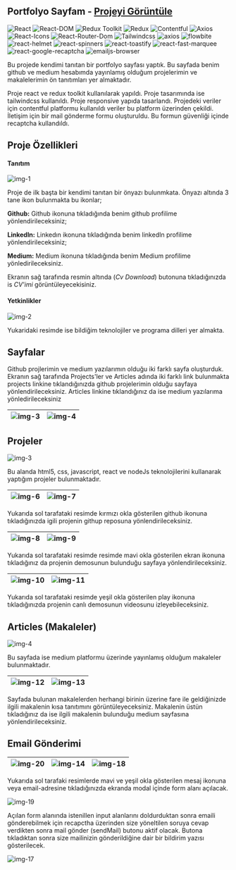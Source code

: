 ## Portfolyo Sayfam - [Projeyi Görüntüle](https://my-portfolio-project-two-sigma.vercel.app/)

![React](https://img.shields.io/badge/React-18.2.0-blue)
![React-DOM](https://img.shields.io/badge/React--DOM-18.2.0-red)
![Redux Toolkit](https://img.shields.io/badge/Redux--Toolkit-2.0.1-purple)
![Redux](https://img.shields.io/badge/React--Redux-9.0.4-red)
![Contentful](https://img.shields.io/badge/Contentful-10.6.14-pink)
![Axios](https://img.shields.io/badge/Axios-1.6.0-yellow)
![React-Icons](https://img.shields.io/badge/React--Icons-4.11.0-green)
![React-Router-Dom](https://img.shields.io/badge/React--Router--Dom-6.18.0-orange)
![Tailwindcss](https://img.shields.io/badge/Tailwindcss-^3.4.0-blueviolet)
![axios](https://img.shields.io/badge/axios-1.6.0-lightgrey)
![flowbite](https://img.shields.io/badge/flowbite-2.0.0-yellowgreen)
![react-helmet](https://img.shields.io/badge/react--helmet-6.1.0-orange)
![react-spinners](https://img.shields.io/badge/react--spinners-0.13.8-lightblue)
![react-toastify](https://img.shields.io/badge/react--toastify-9.1.3-yellow)
![react-fast-marquee](https://img.shields.io/badge/react--fast--marquee-1.6.2-blue)
![react-google-recaptcha](https://img.shields.io/badge/react--google--recaptcha-3.1.0-cyan)
![emailjs-browser](https://img.shields.io/badge/emailjs--broweser-3.11.0-yellow)

Bu projede kendimi tanıtan bir portfolyo sayfası yaptık. Bu sayfada benim github ve medium hesabımda yayınlamış olduğum projelerimin ve makalelerimin ön tanıtımları yer almaktadır.

Proje react ve redux toolkit kullanılarak yapıldı. Proje tasarımında ise tailwindcss kullanıldı. Proje responsive yapıda tasarlandı. Projedeki veriler için contentful platformu kullanıldı veriler bu platform üzerinden çekildi. İletişim için bir mail gönderme formu oluşturuldu. Bu formun güvenliği içinde recaptcha kullandıldı.

## Proje Özellikleri

#### Tanıtım

![img-1](src/images/1.jpg)

Proje de ilk başta bir kendimi tanıtan bir önyazı bulunmkata. Önyazı altında 3 tane ikon bulunmakta bu ikonlar;

**Github:** Github ikonuna tıkladığında benim github profilime yönlendirileceksiniz;

**LinkedIn:** Linkedın ikonuna tıkladığında benim linkedIn profilime yönlendirileceksiniz;

**Medium:** Medium ikonuna tıkladığında benim Medium profilime yönledirileceksiniz.

Ekranın sağ tarafında resmin altında (_Cv Download_) butonuna tıkladığınızda is _CV'imi_ görüntüleyecekisiniz.

#### Yetkinlikler

![img-2](src/images//2.jpg)

Yukaridaki resimde ise bildiğim teknolojiler ve programa dilleri yer almakta.

## Sayfalar

Github projlerimin ve medium yazılarımın olduğu iki farklı sayfa oluşturduk. Ekranın sağ tarafında Projects'ler ve Articles adında iki farklı link bulunmakta projects linkine tıklandığınızda github projelerimin olduğu sayfaya yönlendirileceksiniz. Articles linkine tıklandığınız da ise medium yazılarıma yönledirileceksiniz

| ![img-3](src/images/3.jpg) | ![img-4](src/images/4.jpg) |
| -------------------------- | -------------------------- |

## Projeler

![img-3](src/images/3.jpg)

Bu alanda html5, css, javascript, react ve nodeJs teknolojilerini kullanarak yaptığım projeler bulunmaktadır.

| ![img-6](src/images/6.jpg) | ![img-7](src/images/7.jpg) |
| -------------------------- | -------------------------- |

Yukarıda sol tarafataki resimde kırmızı okla gösterilen github ikonuna tıkladığınızda igili projenin githup reposuna yönlendirileceksiniz.

| ![img-8](src/images/8.jpg) | ![img-9](src/images/9.jpg) |
| -------------------------- | -------------------------- |

Yukarıda sol tarafataki resimde resimde mavi okla gösterilen ekran ikonuna tıkladığınız da projenin demosunun bulunduğu sayfaya yönlendirileceksiniz.

| ![img-10](src/images/10.jpg) | ![img-11](src/images/11.jpg) |
| ---------------------------- | ---------------------------- |

Yukarıda sol tarafataki resimde yeşil okla gösterilen play ikonuna tıkladığınızda projenin canlı demosunun videosunu izleyebileceksiniz.

## Articles (Makaleler)

![img-4](src/images/4.jpg)

Bu sayfada ise medium platformu üzerinde yayınlamış olduğum makaleler bulunmaktadır.

| ![img-12](src/images/12.jpg) | ![img-13](src/images/13.jpg) |
| ---------------------------- | ---------------------------- |

Sayfada bulunan makalelerden herhangi birinin üzerine fare ile geldiğinizde ilgili makalenin kısa tanıtımını görüntüleyeceksiniz. Makalenin üstün tıkladığınız da ise ilgili makalenin bulunduğu medium sayfasına yönlendirileceksiniz.

## Email Gönderimi

| ![img-20](src/images/20.jpg) | ![img-14](src/images/14.jpg) | ![img-18](src/images/18.jpg) |
| ---------------------------- | ---------------------------- | ---------------------------- |

Yukarıda sol tarafaki resimlerde mavi ve yeşil okla gösterilen mesaj ikonuna veya email-adresine tıkladığınızda ekranda modal içinde form alanı açılacak.

![img-19](src/images/19.jpg)

Açılan form alanında istenillen input alanlarını doldurduktan sonra emaili gönderebilmek için recapctha üzerinden size yöneltilen soruya cevap verdikten sonra mail gönder (sendMail) butonu aktif olacak. Butona tıkladıktan sonra size mailinizin gönderildiğine dair bir bildirim yazısı gösterilecek.

![img-17](src/images/17.jpg)
